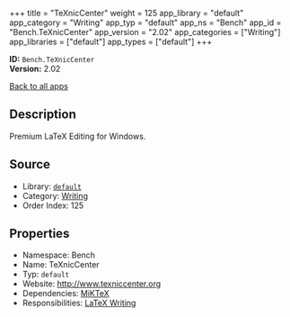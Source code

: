 ﻿+++
title = "TeXnicCenter"
weight = 125
app_library = "default"
app_category = "Writing"
app_typ = "default"
app_ns = "Bench"
app_id = "Bench.TeXnicCenter"
app_version = "2.02"
app_categories = ["Writing"]
app_libraries = ["default"]
app_types = ["default"]
+++

**ID:** `Bench.TeXnicCenter`  
**Version:** 2.02  
<!--more-->

[Back to all apps](/apps/)

## Description
Premium LaTeX Editing for Windows.

## Source

* Library: [`default`](/app_libraries/default)
* Category: [Writing](/app_categories/writing)
* Order Index: 125

## Properties

* Namespace: Bench
* Name: TeXnicCenter
* Typ: `default`
* Website: <http://www.texniccenter.org>
* Dependencies: [MiKTeX](/apps/Bench.MiKTeX)
* Responsibilities: [LaTeX Writing](/apps/Bench.Group.LaTeXWriting)

